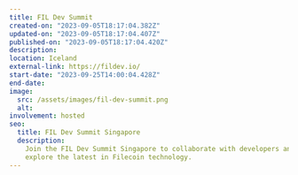 ```yaml
---
title: FIL Dev Summit
created-on: "2023-09-05T18:17:04.382Z"
updated-on: "2023-09-05T18:17:04.407Z"
published-on: "2023-09-05T18:17:04.420Z"
description:
location: Iceland
external-link: https://fildev.io/
start-date: "2023-09-25T14:00:04.428Z"
end-date:
image:
  src: /assets/images/fil-dev-summit.png
  alt:
involvement: hosted
seo:
  title: FIL Dev Summit Singapore
  description:
    Join the FIL Dev Summit Singapore to collaborate with developers and
    explore the latest in Filecoin technology.
---
```

